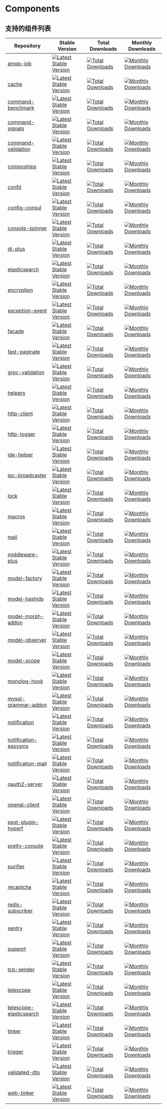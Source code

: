# Components

## 支持的组件列表

|Repository|Stable Version|Total Downloads|Monthly Downloads|
|--|--|--|--|
|[amqp-job](https://github.com/friendsofhyperf/amqp-job)|[![Latest Stable Version](https://poser.pugx.org/friendsofhyperf/amqp-job/v)](https://packagist.org/packages/friendsofhyperf/amqp-job)|[![Total Downloads](https://poser.pugx.org/friendsofhyperf/amqp-job/downloads)](https://packagist.org/packages/friendsofhyperf/amqp-job)|[![Monthly Downloads](https://poser.pugx.org/friendsofhyperf/amqp-job/d/monthly)](https://packagist.org/packages/friendsofhyperf/amqp-job)|
|[cache](https://github.com/friendsofhyperf/cache)|[![Latest Stable Version](https://poser.pugx.org/friendsofhyperf/cache/v)](https://packagist.org/packages/friendsofhyperf/cache)|[![Total Downloads](https://poser.pugx.org/friendsofhyperf/cache/downloads)](https://packagist.org/packages/friendsofhyperf/cache)|[![Monthly Downloads](https://poser.pugx.org/friendsofhyperf/cache/d/monthly)](https://packagist.org/packages/friendsofhyperf/cache)|
|[command-benchmark](https://github.com/friendsofhyperf/command-benchmark)|[![Latest Stable Version](https://poser.pugx.org/friendsofhyperf/command-benchmark/v)](https://packagist.org/packages/friendsofhyperf/command-benchmark)|[![Total Downloads](https://poser.pugx.org/friendsofhyperf/command-benchmark/downloads)](https://packagist.org/packages/friendsofhyperf/command-benchmark)|[![Monthly Downloads](https://poser.pugx.org/friendsofhyperf/command-benchmark/d/monthly)](https://packagist.org/packages/friendsofhyperf/command-benchmark)|
|[command-signals](https://github.com/friendsofhyperf/command-signals)|[![Latest Stable Version](https://poser.pugx.org/friendsofhyperf/command-signals/v)](https://packagist.org/packages/friendsofhyperf/command-signals)|[![Total Downloads](https://poser.pugx.org/friendsofhyperf/command-signals/downloads)](https://packagist.org/packages/friendsofhyperf/command-signals)|[![Monthly Downloads](https://poser.pugx.org/friendsofhyperf/command-signals/d/monthly)](https://packagist.org/packages/friendsofhyperf/command-signals)|
|[command-validation](https://github.com/friendsofhyperf/command-validation)|[![Latest Stable Version](https://poser.pugx.org/friendsofhyperf/command-validation/v)](https://packagist.org/packages/friendsofhyperf/command-validation)|[![Total Downloads](https://poser.pugx.org/friendsofhyperf/command-validation/downloads)](https://packagist.org/packages/friendsofhyperf/command-validation)|[![Monthly Downloads](https://poser.pugx.org/friendsofhyperf/command-validation/d/monthly)](https://packagist.org/packages/friendsofhyperf/command-validation)|
|[compoships](https://github.com/friendsofhyperf/compoships)|[![Latest Stable Version](https://poser.pugx.org/friendsofhyperf/compoships/v)](https://packagist.org/packages/friendsofhyperf/compoships)|[![Total Downloads](https://poser.pugx.org/friendsofhyperf/compoships/downloads)](https://packagist.org/packages/friendsofhyperf/compoships)|[![Monthly Downloads](https://poser.pugx.org/friendsofhyperf/compoships/d/monthly)](https://packagist.org/packages/friendsofhyperf/compoships)|
|[confd](https://github.com/friendsofhyperf/confd)|[![Latest Stable Version](https://poser.pugx.org/friendsofhyperf/confd/v)](https://packagist.org/packages/friendsofhyperf/confd)|[![Total Downloads](https://poser.pugx.org/friendsofhyperf/confd/downloads)](https://packagist.org/packages/friendsofhyperf/confd)|[![Monthly Downloads](https://poser.pugx.org/friendsofhyperf/confd/d/monthly)](https://packagist.org/packages/friendsofhyperf/confd)|
|[config-consul](https://github.com/friendsofhyperf/config-consul)|[![Latest Stable Version](https://poser.pugx.org/friendsofhyperf/config-consul/v)](https://packagist.org/packages/friendsofhyperf/config-consul)|[![Total Downloads](https://poser.pugx.org/friendsofhyperf/config-consul/downloads)](https://packagist.org/packages/friendsofhyperf/config-consul)|[![Monthly Downloads](https://poser.pugx.org/friendsofhyperf/config-consul/d/monthly)](https://packagist.org/packages/friendsofhyperf/config-consul)|
|[console-spinner](https://github.com/friendsofhyperf/console-spinner)|[![Latest Stable Version](https://poser.pugx.org/friendsofhyperf/console-spinner/v)](https://packagist.org/packages/friendsofhyperf/console-spinner)|[![Total Downloads](https://poser.pugx.org/friendsofhyperf/console-spinner/downloads)](https://packagist.org/packages/friendsofhyperf/console-spinner)|[![Monthly Downloads](https://poser.pugx.org/friendsofhyperf/console-spinner/d/monthly)](https://packagist.org/packages/friendsofhyperf/console-spinner)|
|[di-plus](https://github.com/friendsofhyperf/di-plus)|[![Latest Stable Version](https://poser.pugx.org/friendsofhyperf/di-plus/v)](https://packagist.org/packages/friendsofhyperf/di-plus)|[![Total Downloads](https://poser.pugx.org/friendsofhyperf/di-plus/downloads)](https://packagist.org/packages/friendsofhyperf/di-plus)|[![Monthly Downloads](https://poser.pugx.org/friendsofhyperf/di-plus/d/monthly)](https://packagist.org/packages/friendsofhyperf/di-plus)|
|[elasticsearch](https://github.com/friendsofhyperf/elasticsearch)|[![Latest Stable Version](https://poser.pugx.org/friendsofhyperf/elasticsearch/v)](https://packagist.org/packages/friendsofhyperf/elasticsearch)|[![Total Downloads](https://poser.pugx.org/friendsofhyperf/elasticsearch/downloads)](https://packagist.org/packages/friendsofhyperf/elasticsearch)|[![Monthly Downloads](https://poser.pugx.org/friendsofhyperf/elasticsearch/d/monthly)](https://packagist.org/packages/friendsofhyperf/elasticsearch)|
|[encryption](https://github.com/friendsofhyperf/encryption)|[![Latest Stable Version](https://poser.pugx.org/friendsofhyperf/encryption/v)](https://packagist.org/packages/friendsofhyperf/encryption)|[![Total Downloads](https://poser.pugx.org/friendsofhyperf/encryption/downloads)](https://packagist.org/packages/friendsofhyperf/encryption)|[![Monthly Downloads](https://poser.pugx.org/friendsofhyperf/encryption/d/monthly)](https://packagist.org/packages/friendsofhyperf/encryption)|
|[exception-event](https://github.com/friendsofhyperf/exception-event)|[![Latest Stable Version](https://poser.pugx.org/friendsofhyperf/exception-event/v)](https://packagist.org/packages/friendsofhyperf/exception-event)|[![Total Downloads](https://poser.pugx.org/friendsofhyperf/exception-event/downloads)](https://packagist.org/packages/friendsofhyperf/exception-event)|[![Monthly Downloads](https://poser.pugx.org/friendsofhyperf/exception-event/d/monthly)](https://packagist.org/packages/friendsofhyperf/exception-event)|
|[facade](https://github.com/friendsofhyperf/facade)|[![Latest Stable Version](https://poser.pugx.org/friendsofhyperf/facade/v)](https://packagist.org/packages/friendsofhyperf/facade)|[![Total Downloads](https://poser.pugx.org/friendsofhyperf/facade/downloads)](https://packagist.org/packages/friendsofhyperf/facade)|[![Monthly Downloads](https://poser.pugx.org/friendsofhyperf/facade/d/monthly)](https://packagist.org/packages/friendsofhyperf/facade)|
|[fast-paginate](https://github.com/friendsofhyperf/fast-paginate)|[![Latest Stable Version](https://poser.pugx.org/friendsofhyperf/fast-paginate/v)](https://packagist.org/packages/friendsofhyperf/fast-paginate)|[![Total Downloads](https://poser.pugx.org/friendsofhyperf/fast-paginate/downloads)](https://packagist.org/packages/friendsofhyperf/fast-paginate)|[![Monthly Downloads](https://poser.pugx.org/friendsofhyperf/fast-paginate/d/monthly)](https://packagist.org/packages/friendsofhyperf/fast-paginate)|
|[grpc-validation](https://github.com/friendsofhyperf/grpc-validation)|[![Latest Stable Version](https://poser.pugx.org/friendsofhyperf/grpc-validation/v)](https://packagist.org/packages/friendsofhyperf/grpc-validation)|[![Total Downloads](https://poser.pugx.org/friendsofhyperf/grpc-validation/downloads)](https://packagist.org/packages/friendsofhyperf/grpc-validation)|[![Monthly Downloads](https://poser.pugx.org/friendsofhyperf/grpc-validation/d/monthly)](https://packagist.org/packages/friendsofhyperf/grpc-validation)|
|[helpers](https://github.com/friendsofhyperf/helpers)|[![Latest Stable Version](https://poser.pugx.org/friendsofhyperf/helpers/v)](https://packagist.org/packages/friendsofhyperf/helpers)|[![Total Downloads](https://poser.pugx.org/friendsofhyperf/helpers/downloads)](https://packagist.org/packages/friendsofhyperf/helpers)|[![Monthly Downloads](https://poser.pugx.org/friendsofhyperf/helpers/d/monthly)](https://packagist.org/packages/friendsofhyperf/helpers)|
|[http-client](https://github.com/friendsofhyperf/http-client)|[![Latest Stable Version](https://poser.pugx.org/friendsofhyperf/http-client/v)](https://packagist.org/packages/friendsofhyperf/http-client)|[![Total Downloads](https://poser.pugx.org/friendsofhyperf/http-client/downloads)](https://packagist.org/packages/friendsofhyperf/http-client)|[![Monthly Downloads](https://poser.pugx.org/friendsofhyperf/http-client/d/monthly)](https://packagist.org/packages/friendsofhyperf/http-client)|
|[http-logger](https://github.com/friendsofhyperf/http-logger)|[![Latest Stable Version](https://poser.pugx.org/friendsofhyperf/http-logger/v)](https://packagist.org/packages/friendsofhyperf/http-logger)|[![Total Downloads](https://poser.pugx.org/friendsofhyperf/http-logger/downloads)](https://packagist.org/packages/friendsofhyperf/http-logger)|[![Monthly Downloads](https://poser.pugx.org/friendsofhyperf/http-logger/d/monthly)](https://packagist.org/packages/friendsofhyperf/http-logger)|
|[ide-helper](https://github.com/friendsofhyperf/ide-helper)|[![Latest Stable Version](https://poser.pugx.org/friendsofhyperf/ide-helper/v)](https://packagist.org/packages/friendsofhyperf/ide-helper)|[![Total Downloads](https://poser.pugx.org/friendsofhyperf/ide-helper/downloads)](https://packagist.org/packages/friendsofhyperf/ide-helper)|[![Monthly Downloads](https://poser.pugx.org/friendsofhyperf/ide-helper/d/monthly)](https://packagist.org/packages/friendsofhyperf/ide-helper)|
|[ipc-broadcaster](https://github.com/friendsofhyperf/ipc-broadcaster)|[![Latest Stable Version](https://poser.pugx.org/friendsofhyperf/ipc-broadcaster/v)](https://packagist.org/packages/friendsofhyperf/ipc-broadcaster)|[![Total Downloads](https://poser.pugx.org/friendsofhyperf/ipc-broadcaster/downloads)](https://packagist.org/packages/friendsofhyperf/ipc-broadcaster)|[![Monthly Downloads](https://poser.pugx.org/friendsofhyperf/ipc-broadcaster/d/monthly)](https://packagist.org/packages/friendsofhyperf/ipc-broadcaster)|
|[lock](https://github.com/friendsofhyperf/lock)|[![Latest Stable Version](https://poser.pugx.org/friendsofhyperf/lock/v)](https://packagist.org/packages/friendsofhyperf/lock)|[![Total Downloads](https://poser.pugx.org/friendsofhyperf/lock/downloads)](https://packagist.org/packages/friendsofhyperf/lock)|[![Monthly Downloads](https://poser.pugx.org/friendsofhyperf/lock/d/monthly)](https://packagist.org/packages/friendsofhyperf/lock)|
|[macros](https://github.com/friendsofhyperf/macros)|[![Latest Stable Version](https://poser.pugx.org/friendsofhyperf/macros/v)](https://packagist.org/packages/friendsofhyperf/macros)|[![Total Downloads](https://poser.pugx.org/friendsofhyperf/macros/downloads)](https://packagist.org/packages/friendsofhyperf/macros)|[![Monthly Downloads](https://poser.pugx.org/friendsofhyperf/macros/d/monthly)](https://packagist.org/packages/friendsofhyperf/macros)|
|[mail](https://github.com/friendsofhyperf/mail)|[![Latest Stable Version](https://poser.pugx.org/friendsofhyperf/mail/v)](https://packagist.org/packages/friendsofhyperf/mail)|[![Total Downloads](https://poser.pugx.org/friendsofhyperf/mail/downloads)](https://packagist.org/packages/friendsofhyperf/mail)|[![Monthly Downloads](https://poser.pugx.org/friendsofhyperf/mail/d/monthly)](https://packagist.org/packages/friendsofhyperf/mail)|
|[middleware-plus](https://github.com/friendsofhyperf/middleware-plus)|[![Latest Stable Version](https://poser.pugx.org/friendsofhyperf/middleware-plus/v)](https://packagist.org/packages/friendsofhyperf/middleware-plus)|[![Total Downloads](https://poser.pugx.org/friendsofhyperf/middleware-plus/downloads)](https://packagist.org/packages/friendsofhyperf/middleware-plus)|[![Monthly Downloads](https://poser.pugx.org/friendsofhyperf/middleware-plus/d/monthly)](https://packagist.org/packages/friendsofhyperf/middleware-plus)|
|[model-factory](https://github.com/friendsofhyperf/model-factory)|[![Latest Stable Version](https://poser.pugx.org/friendsofhyperf/model-factory/v)](https://packagist.org/packages/friendsofhyperf/model-factory)|[![Total Downloads](https://poser.pugx.org/friendsofhyperf/model-factory/downloads)](https://packagist.org/packages/friendsofhyperf/model-factory)|[![Monthly Downloads](https://poser.pugx.org/friendsofhyperf/model-factory/d/monthly)](https://packagist.org/packages/friendsofhyperf/model-factory)|
|[model-hashids](https://github.com/friendsofhyperf/model-hashids)|[![Latest Stable Version](https://poser.pugx.org/friendsofhyperf/model-hashids/v)](https://packagist.org/packages/friendsofhyperf/model-hashids)|[![Total Downloads](https://poser.pugx.org/friendsofhyperf/model-hashids/downloads)](https://packagist.org/packages/friendsofhyperf/model-hashids)|[![Monthly Downloads](https://poser.pugx.org/friendsofhyperf/model-hashids/d/monthly)](https://packagist.org/packages/friendsofhyperf/model-hashids)|
|[model-morph-addon](https://github.com/friendsofhyperf/model-morph-addon)|[![Latest Stable Version](https://poser.pugx.org/friendsofhyperf/model-morph-addon/v)](https://packagist.org/packages/friendsofhyperf/model-morph-addon)|[![Total Downloads](https://poser.pugx.org/friendsofhyperf/model-morph-addon/downloads)](https://packagist.org/packages/friendsofhyperf/model-morph-addon)|[![Monthly Downloads](https://poser.pugx.org/friendsofhyperf/model-morph-addon/d/monthly)](https://packagist.org/packages/friendsofhyperf/model-morph-addon)|
|[model-observer](https://github.com/friendsofhyperf/model-observer)|[![Latest Stable Version](https://poser.pugx.org/friendsofhyperf/model-observer/v)](https://packagist.org/packages/friendsofhyperf/model-observer)|[![Total Downloads](https://poser.pugx.org/friendsofhyperf/model-observer/downloads)](https://packagist.org/packages/friendsofhyperf/model-observer)|[![Monthly Downloads](https://poser.pugx.org/friendsofhyperf/model-observer/d/monthly)](https://packagist.org/packages/friendsofhyperf/model-observer)|
|[model-scope](https://github.com/friendsofhyperf/model-scope)|[![Latest Stable Version](https://poser.pugx.org/friendsofhyperf/model-scope/v)](https://packagist.org/packages/friendsofhyperf/model-scope)|[![Total Downloads](https://poser.pugx.org/friendsofhyperf/model-scope/downloads)](https://packagist.org/packages/friendsofhyperf/model-scope)|[![Monthly Downloads](https://poser.pugx.org/friendsofhyperf/model-scope/d/monthly)](https://packagist.org/packages/friendsofhyperf/model-scope)|
|[monolog-hook](https://github.com/friendsofhyperf/monolog-hook)|[![Latest Stable Version](https://poser.pugx.org/friendsofhyperf/monolog-hook/v)](https://packagist.org/packages/friendsofhyperf/monolog-hook)|[![Total Downloads](https://poser.pugx.org/friendsofhyperf/monolog-hook/downloads)](https://packagist.org/packages/friendsofhyperf/monolog-hook)|[![Monthly Downloads](https://poser.pugx.org/friendsofhyperf/monolog-hook/d/monthly)](https://packagist.org/packages/friendsofhyperf/monolog-hook)|
|[mysql-grammar-addon](https://github.com/friendsofhyperf/mysql-grammar-addon)|[![Latest Stable Version](https://poser.pugx.org/friendsofhyperf/mysql-grammar-addon/v)](https://packagist.org/packages/friendsofhyperf/mysql-grammar-addon)|[![Total Downloads](https://poser.pugx.org/friendsofhyperf/mysql-grammar-addon/downloads)](https://packagist.org/packages/friendsofhyperf/mysql-grammar-addon)|[![Monthly Downloads](https://poser.pugx.org/friendsofhyperf/mysql-grammar-addon/d/monthly)](https://packagist.org/packages/friendsofhyperf/mysql-grammar-addon)|
|[notification](https://github.com/friendsofhyperf/notification)|[![Latest Stable Version](https://poser.pugx.org/friendsofhyperf/notification/v)](https://packagist.org/packages/friendsofhyperf/notification)|[![Total Downloads](https://poser.pugx.org/friendsofhyperf/notification/downloads)](https://packagist.org/packages/friendsofhyperf/notification)|[![Monthly Downloads](https://poser.pugx.org/friendsofhyperf/notification/d/monthly)](https://packagist.org/packages/friendsofhyperf/notification)|
|[notification-easysms](https://github.com/friendsofhyperf/notification-easysms)|[![Latest Stable Version](https://poser.pugx.org/friendsofhyperf/notification-easysms/v)](https://packagist.org/packages/friendsofhyperf/notification-easysms)|[![Total Downloads](https://poser.pugx.org/friendsofhyperf/notification-easysms/downloads)](https://packagist.org/packages/friendsofhyperf/notification-easysms)|[![Monthly Downloads](https://poser.pugx.org/friendsofhyperf/notification-easysms/d/monthly)](https://packagist.org/packages/friendsofhyperf/notification-easysms)|
|[notification-mail](https://github.com/friendsofhyperf/notification-mail)|[![Latest Stable Version](https://poser.pugx.org/friendsofhyperf/notification-mail/v)](https://packagist.org/packages/friendsofhyperf/notification-mail)|[![Total Downloads](https://poser.pugx.org/friendsofhyperf/notification-mail/downloads)](https://packagist.org/packages/friendsofhyperf/notification-mail)|[![Monthly Downloads](https://poser.pugx.org/friendsofhyperf/notification-mail/d/monthly)](https://packagist.org/packages/friendsofhyperf/notification-mail)|
|[oauth2-server](https://github.com/friendsofhyperf/oauth2-server)|[![Latest Stable Version](https://poser.pugx.org/friendsofhyperf/oauth2-server/v)](https://packagist.org/packages/friendsofhyperf/oauth2-server)|[![Total Downloads](https://poser.pugx.org/friendsofhyperf/oauth2-server/downloads)](https://packagist.org/packages/friendsofhyperf/oauth2-server)|[![Monthly Downloads](https://poser.pugx.org/friendsofhyperf/oauth2-server/d/monthly)](https://packagist.org/packages/friendsofhyperf/oauth2-server)|
|[openai-client](https://github.com/friendsofhyperf/openai-client)|[![Latest Stable Version](https://poser.pugx.org/friendsofhyperf/openai-client/v)](https://packagist.org/packages/friendsofhyperf/openai-client)|[![Total Downloads](https://poser.pugx.org/friendsofhyperf/openai-client/downloads)](https://packagist.org/packages/friendsofhyperf/openai-client)|[![Monthly Downloads](https://poser.pugx.org/friendsofhyperf/openai-client/d/monthly)](https://packagist.org/packages/friendsofhyperf/openai-client)|
|[pest-plugin-hyperf](https://github.com/friendsofhyperf/pest-plugin-hyperf)|[![Latest Stable Version](https://poser.pugx.org/friendsofhyperf/pest-plugin-hyperf/v)](https://packagist.org/packages/friendsofhyperf/pest-plugin-hyperf)|[![Total Downloads](https://poser.pugx.org/friendsofhyperf/pest-plugin-hyperf/downloads)](https://packagist.org/packages/friendsofhyperf/pest-plugin-hyperf)|[![Monthly Downloads](https://poser.pugx.org/friendsofhyperf/pest-plugin-hyperf/d/monthly)](https://packagist.org/packages/friendsofhyperf/pest-plugin-hyperf)|
|[pretty-console](https://github.com/friendsofhyperf/pretty-console)|[![Latest Stable Version](https://poser.pugx.org/friendsofhyperf/pretty-console/v)](https://packagist.org/packages/friendsofhyperf/pretty-console)|[![Total Downloads](https://poser.pugx.org/friendsofhyperf/pretty-console/downloads)](https://packagist.org/packages/friendsofhyperf/pretty-console)|[![Monthly Downloads](https://poser.pugx.org/friendsofhyperf/pretty-console/d/monthly)](https://packagist.org/packages/friendsofhyperf/pretty-console)|
|[purifier](https://github.com/friendsofhyperf/purifier)|[![Latest Stable Version](https://poser.pugx.org/friendsofhyperf/purifier/v)](https://packagist.org/packages/friendsofhyperf/purifier)|[![Total Downloads](https://poser.pugx.org/friendsofhyperf/purifier/downloads)](https://packagist.org/packages/friendsofhyperf/purifier)|[![Monthly Downloads](https://poser.pugx.org/friendsofhyperf/purifier/d/monthly)](https://packagist.org/packages/friendsofhyperf/purifier)|
|[recaptcha](https://github.com/friendsofhyperf/recaptcha)|[![Latest Stable Version](https://poser.pugx.org/friendsofhyperf/recaptcha/v)](https://packagist.org/packages/friendsofhyperf/recaptcha)|[![Total Downloads](https://poser.pugx.org/friendsofhyperf/recaptcha/downloads)](https://packagist.org/packages/friendsofhyperf/recaptcha)|[![Monthly Downloads](https://poser.pugx.org/friendsofhyperf/recaptcha/d/monthly)](https://packagist.org/packages/friendsofhyperf/recaptcha)|
|[redis-subscriber](https://github.com/friendsofhyperf/redis-subscriber)|[![Latest Stable Version](https://poser.pugx.org/friendsofhyperf/redis-subscriber/v)](https://packagist.org/packages/friendsofhyperf/redis-subscriber)|[![Total Downloads](https://poser.pugx.org/friendsofhyperf/redis-subscriber/downloads)](https://packagist.org/packages/friendsofhyperf/redis-subscriber)|[![Monthly Downloads](https://poser.pugx.org/friendsofhyperf/redis-subscriber/d/monthly)](https://packagist.org/packages/friendsofhyperf/redis-subscriber)|
|[sentry](https://github.com/friendsofhyperf/sentry)|[![Latest Stable Version](https://poser.pugx.org/friendsofhyperf/sentry/v)](https://packagist.org/packages/friendsofhyperf/sentry)|[![Total Downloads](https://poser.pugx.org/friendsofhyperf/sentry/downloads)](https://packagist.org/packages/friendsofhyperf/sentry)|[![Monthly Downloads](https://poser.pugx.org/friendsofhyperf/sentry/d/monthly)](https://packagist.org/packages/friendsofhyperf/sentry)|
|[support](https://github.com/friendsofhyperf/support)|[![Latest Stable Version](https://poser.pugx.org/friendsofhyperf/support/v)](https://packagist.org/packages/friendsofhyperf/support)|[![Total Downloads](https://poser.pugx.org/friendsofhyperf/support/downloads)](https://packagist.org/packages/friendsofhyperf/support)|[![Monthly Downloads](https://poser.pugx.org/friendsofhyperf/support/d/monthly)](https://packagist.org/packages/friendsofhyperf/support)|
|[tcp-sender](https://github.com/friendsofhyperf/tcp-sender)|[![Latest Stable Version](https://poser.pugx.org/friendsofhyperf/tcp-sender/v)](https://packagist.org/packages/friendsofhyperf/tcp-sender)|[![Total Downloads](https://poser.pugx.org/friendsofhyperf/tcp-sender/downloads)](https://packagist.org/packages/friendsofhyperf/tcp-sender)|[![Monthly Downloads](https://poser.pugx.org/friendsofhyperf/tcp-sender/d/monthly)](https://packagist.org/packages/friendsofhyperf/tcp-sender)|
|[telescope](https://github.com/friendsofhyperf/telescope)|[![Latest Stable Version](https://poser.pugx.org/friendsofhyperf/telescope/v)](https://packagist.org/packages/friendsofhyperf/telescope)|[![Total Downloads](https://poser.pugx.org/friendsofhyperf/telescope/downloads)](https://packagist.org/packages/friendsofhyperf/telescope)|[![Monthly Downloads](https://poser.pugx.org/friendsofhyperf/telescope/d/monthly)](https://packagist.org/packages/friendsofhyperf/telescope)|
|[telescope-elasticsearch](https://github.com/friendsofhyperf/telescope-elasticsearch)|[![Latest Stable Version](https://poser.pugx.org/friendsofhyperf/telescope-elasticsearch/v)](https://packagist.org/packages/friendsofhyperf/telescope-elasticsearch)|[![Total Downloads](https://poser.pugx.org/friendsofhyperf/telescope-elasticsearch/downloads)](https://packagist.org/packages/friendsofhyperf/telescope-elasticsearch)|[![Monthly Downloads](https://poser.pugx.org/friendsofhyperf/telescope-elasticsearch/d/monthly)](https://packagist.org/packages/friendsofhyperf/telescope-elasticsearch)|
|[tinker](https://github.com/friendsofhyperf/tinker)|[![Latest Stable Version](https://poser.pugx.org/friendsofhyperf/tinker/v)](https://packagist.org/packages/friendsofhyperf/tinker)|[![Total Downloads](https://poser.pugx.org/friendsofhyperf/tinker/downloads)](https://packagist.org/packages/friendsofhyperf/tinker)|[![Monthly Downloads](https://poser.pugx.org/friendsofhyperf/tinker/d/monthly)](https://packagist.org/packages/friendsofhyperf/tinker)|
|[trigger](https://github.com/friendsofhyperf/trigger)|[![Latest Stable Version](https://poser.pugx.org/friendsofhyperf/trigger/v)](https://packagist.org/packages/friendsofhyperf/trigger)|[![Total Downloads](https://poser.pugx.org/friendsofhyperf/trigger/downloads)](https://packagist.org/packages/friendsofhyperf/trigger)|[![Monthly Downloads](https://poser.pugx.org/friendsofhyperf/trigger/d/monthly)](https://packagist.org/packages/friendsofhyperf/trigger)|
|[validated-dto](https://github.com/friendsofhyperf/validated-dto)|[![Latest Stable Version](https://poser.pugx.org/friendsofhyperf/validated-dto/v)](https://packagist.org/packages/friendsofhyperf/validated-dto)|[![Total Downloads](https://poser.pugx.org/friendsofhyperf/validated-dto/downloads)](https://packagist.org/packages/friendsofhyperf/validated-dto)|[![Monthly Downloads](https://poser.pugx.org/friendsofhyperf/validated-dto/d/monthly)](https://packagist.org/packages/friendsofhyperf/validated-dto)|
|[web-tinker](https://github.com/friendsofhyperf/web-tinker)|[![Latest Stable Version](https://poser.pugx.org/friendsofhyperf/web-tinker/v)](https://packagist.org/packages/friendsofhyperf/web-tinker)|[![Total Downloads](https://poser.pugx.org/friendsofhyperf/web-tinker/downloads)](https://packagist.org/packages/friendsofhyperf/web-tinker)|[![Monthly Downloads](https://poser.pugx.org/friendsofhyperf/web-tinker/d/monthly)](https://packagist.org/packages/friendsofhyperf/web-tinker)|

